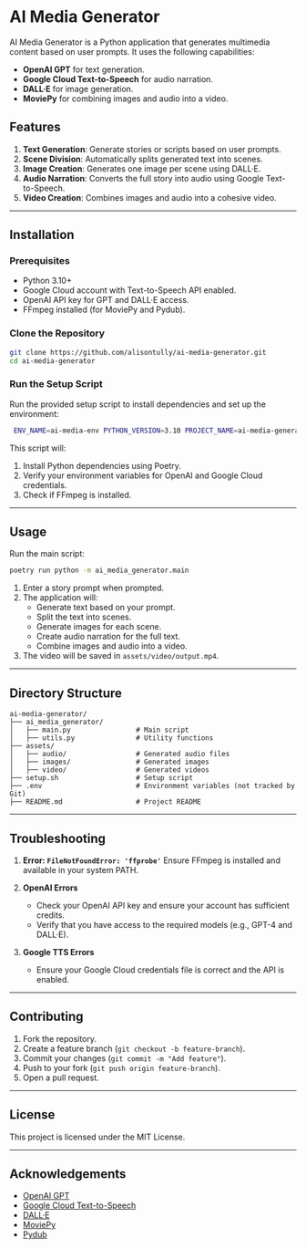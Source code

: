 
# AI Media Generator

AI Media Generator is a Python application that generates multimedia content based on user prompts. It uses the following capabilities:
- **OpenAI GPT** for text generation.
- **Google Cloud Text-to-Speech** for audio narration.
- **DALL·E** for image generation.
- **MoviePy** for combining images and audio into a video.

## Features
1. **Text Generation**: Generate stories or scripts based on user prompts.
2. **Scene Division**: Automatically splits generated text into scenes.
3. **Image Creation**: Generates one image per scene using DALL·E.
4. **Audio Narration**: Converts the full story into audio using Google Text-to-Speech.
5. **Video Creation**: Combines images and audio into a cohesive video.

---

## Installation

### Prerequisites
- Python 3.10+
- Google Cloud account with Text-to-Speech API enabled.
- OpenAI API key for GPT and DALL·E access.
- FFmpeg installed (for MoviePy and Pydub).

### Clone the Repository
```bash
git clone https://github.com/alisontully/ai-media-generator.git
cd ai-media-generator
```

### Run the Setup Script
Run the provided setup script to install dependencies and set up the environment:
```bash
 ENV_NAME=ai-media-env PYTHON_VERSION=3.10 PROJECT_NAME=ai-media-generator ./setup.sh
```

This script will:
1. Install Python dependencies using Poetry.
2. Verify your environment variables for OpenAI and Google Cloud credentials.
3. Check if FFmpeg is installed.

---

## Usage
Run the main script:
```bash
poetry run python -m ai_media_generator.main
```

1. Enter a story prompt when prompted.
2. The application will:
   - Generate text based on your prompt.
   - Split the text into scenes.
   - Generate images for each scene.
   - Create audio narration for the full text.
   - Combine images and audio into a video.
3. The video will be saved in `assets/video/output.mp4`.

---

## Directory Structure
```
ai-media-generator/
├── ai_media_generator/
│   ├── main.py                # Main script
│   ├── utils.py               # Utility functions
├── assets/
│   ├── audio/                 # Generated audio files
│   ├── images/                # Generated images
│   ├── video/                 # Generated videos
├── setup.sh                   # Setup script
├── .env                       # Environment variables (not tracked by Git)
├── README.md                  # Project README
```

---

## Troubleshooting
1. **Error: `FileNotFoundError: 'ffprobe'`**
   Ensure FFmpeg is installed and available in your system PATH.

2. **OpenAI Errors**
   - Check your OpenAI API key and ensure your account has sufficient credits.
   - Verify that you have access to the required models (e.g., GPT-4 and DALL·E).

3. **Google TTS Errors**
   - Ensure your Google Cloud credentials file is correct and the API is enabled.

---

## Contributing
1. Fork the repository.
2. Create a feature branch (`git checkout -b feature-branch`).
3. Commit your changes (`git commit -m "Add feature"`).
4. Push to your fork (`git push origin feature-branch`).
5. Open a pull request.

---

## License
This project is licensed under the MIT License.

---

## Acknowledgements
- [OpenAI GPT](https://openai.com/)
- [Google Cloud Text-to-Speech](https://cloud.google.com/text-to-speech)
- [DALL·E](https://openai.com/dall-e/)
- [MoviePy](https://zulko.github.io/moviepy/)
- [Pydub](https://github.com/jiaaro/pydub)
